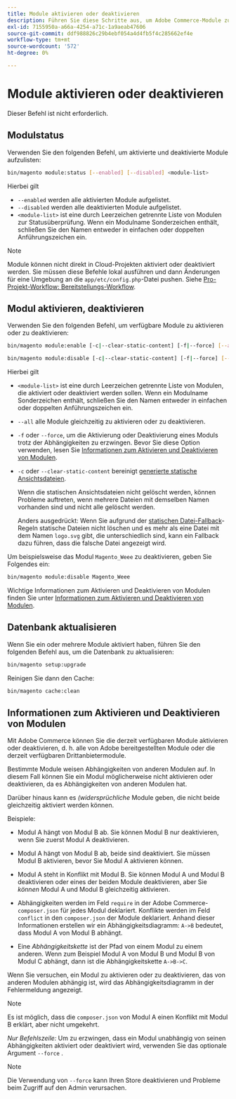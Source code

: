 ```yaml
---
title: Module aktivieren oder deaktivieren
description: Führen Sie diese Schritte aus, um Adobe Commerce-Module zu verwalten.
exl-id: 7155950a-a66a-4254-a71c-1a9aeab47606
source-git-commit: ddf988826c29b4ebf054a4d4fb5f4c285662ef4e
workflow-type: tm+mt
source-wordcount: '572'
ht-degree: 0%

---
```


# Module aktivieren oder deaktivieren

Dieser Befehl ist nicht erforderlich.

## Modulstatus

Verwenden Sie den folgenden Befehl, um aktivierte und deaktivierte Module aufzulisten:

```bash
bin/magento module:status [--enabled] [--disabled] <module-list>
```

Hierbei gilt

* `--enabled` werden alle aktivierten Module aufgelistet.
* `--disabled` werden alle deaktivierten Module aufgelistet.
* `<module-list>` ist eine durch Leerzeichen getrennte Liste von Modulen zur Statusüberprüfung. Wenn ein Modulname Sonderzeichen enthält, schließen Sie den Namen entweder in einfachen oder doppelten Anführungszeichen ein.

>[!NOTE]
>
>Module können nicht direkt in Cloud-Projekten aktiviert oder deaktiviert werden. Sie müssen diese Befehle lokal ausführen und dann Änderungen für eine Umgebung an die `app/etc/config.php`-Datei pushen. Siehe [Pro-Projekt-Workflow: Bereitstellungs-Workflow](https://experienceleague.adobe.com/docs/commerce-cloud-service/user-guide/architecture/pro-develop-deploy-workflow.html?lang=de#deployment-workflow).

## Modul aktivieren, deaktivieren

Verwenden Sie den folgenden Befehl, um verfügbare Module zu aktivieren oder zu deaktivieren:

```bash
bin/magento module:enable [-c|--clear-static-content] [-f|--force] [--all] <module-list>
```

```bash
bin/magento module:disable [-c|--clear-static-content] [-f|--force] [--all] <module-list>
```

Hierbei gilt

* `<module-list>` ist eine durch Leerzeichen getrennte Liste von Modulen, die aktiviert oder deaktiviert werden sollen. Wenn ein Modulname Sonderzeichen enthält, schließen Sie den Namen entweder in einfachen oder doppelten Anführungszeichen ein.
* `--all` alle Module gleichzeitig zu aktivieren oder zu deaktivieren.
* `-f` oder `--force`, um die Aktivierung oder Deaktivierung eines Moduls trotz der Abhängigkeiten zu erzwingen. Bevor Sie diese Option verwenden, lesen Sie [Informationen zum Aktivieren und Deaktivieren von Modulen](#about-enabling-and-disabling-modules).
* `-c` oder `--clear-static-content` bereinigt [generierte statische Ansichtsdateien](../../configuration/cli/static-view-file-deployment.md).

  Wenn die statischen Ansichtsdateien nicht gelöscht werden, können Probleme auftreten, wenn mehrere Dateien mit demselben Namen vorhanden sind und nicht alle gelöscht werden.

  Anders ausgedrückt: Wenn Sie aufgrund der [statischen Datei-Fallback](../../configuration/cli/static-view-file-deployment.md)-Regeln statische Dateien nicht löschen und es mehr als eine Datei mit dem Namen `logo.svg` gibt, die unterschiedlich sind, kann ein Fallback dazu führen, dass die falsche Datei angezeigt wird.

Um beispielsweise das Modul `Magento_Weee` zu deaktivieren, geben Sie Folgendes ein:

```bash
bin/magento module:disable Magento_Weee
```

Wichtige Informationen zum Aktivieren und Deaktivieren von Modulen finden Sie unter [Informationen zum Aktivieren und Deaktivieren von Modulen](#about-enabling-and-disabling-modules).

## Datenbank aktualisieren

Wenn Sie ein oder mehrere Module aktiviert haben, führen Sie den folgenden Befehl aus, um die Datenbank zu aktualisieren:

```bash
bin/magento setup:upgrade
```

Reinigen Sie dann den Cache:

```bash
bin/magento cache:clean
```

## Informationen zum Aktivieren und Deaktivieren von Modulen

Mit Adobe Commerce können Sie die derzeit verfügbaren Module aktivieren oder deaktivieren, d. h. alle von Adobe bereitgestellten Module oder die derzeit verfügbaren Drittanbietermodule.

Bestimmte Module weisen Abhängigkeiten von anderen Modulen auf. In diesem Fall können Sie ein Modul möglicherweise nicht aktivieren oder deaktivieren, da es Abhängigkeiten von anderen Modulen hat.

Darüber hinaus kann es *(widersprüchliche* Module geben, die nicht beide gleichzeitig aktiviert werden können.

Beispiele:

* Modul A hängt von Modul B ab. Sie können Modul B nur deaktivieren, wenn Sie zuerst Modul A deaktivieren.

* Modul A hängt von Modul B ab, beide sind deaktiviert. Sie müssen Modul B aktivieren, bevor Sie Modul A aktivieren können.

* Modul A steht in Konflikt mit Modul B. Sie können Modul A und Modul B deaktivieren oder eines der beiden Module deaktivieren, aber Sie *können* Modul A und Modul B gleichzeitig aktivieren.

* Abhängigkeiten werden im Feld `require` in der Adobe Commerce-`composer.json` für jedes Modul deklariert. Konflikte werden im Feld `conflict` in den `composer.json` der Module deklariert. Anhand dieser Informationen erstellen wir ein Abhängigkeitsdiagramm: `A->B` bedeutet, dass Modul A von Modul B abhängt.

* Eine *Abhängigkeitskette* ist der Pfad von einem Modul zu einem anderen. Wenn zum Beispiel Modul A von Modul B und Modul B von Modul C abhängt, dann ist die Abhängigkeitskette `A->B->C`.

Wenn Sie versuchen, ein Modul zu aktivieren oder zu deaktivieren, das von anderen Modulen abhängig ist, wird das Abhängigkeitsdiagramm in der Fehlermeldung angezeigt.

>[!NOTE]
>
>Es ist möglich, dass die `composer.json` von Modul A einen Konflikt mit Modul B erklärt, aber nicht umgekehrt.

*Nur Befehlszeile:* Um zu erzwingen, dass ein Modul unabhängig von seinen Abhängigkeiten aktiviert oder deaktiviert wird, verwenden Sie das optionale Argument `--force` .

>[!NOTE]
>
>Die Verwendung von `--force` kann Ihren Store deaktivieren und Probleme beim Zugriff auf den Admin verursachen.
